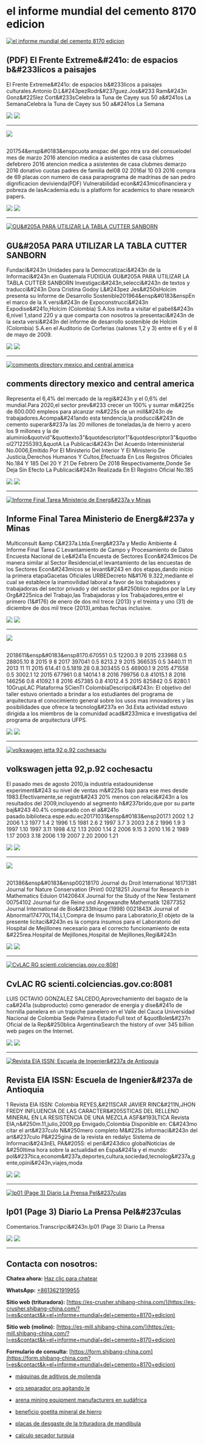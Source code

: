 # el informe mundial del cemento 8170 edicion

<a href="https://swt.shibang-china.com/?l=es&img&k=el+informe+mundial+del+cemento+8170+edicion" target="_blank">![el informe mundial del cemento 8170 edicion](http://static.shibang-china.com/all-800x300/1116.jpg)</a>

## (PDF) El Frente Extreme&#241o: de espacios b&#233licos a paisajes
El Frente Extreme&#241o: de espacios b&#233licos a paisajes culturales.Antonio D.L&#243pezRodr&#237guez.Jos&#233 Ram&#243n Gonz&#225lez Cort&#233sCelebra la Tuna de Cayey sus 50 a&#241os La SemanaCelebra la Tuna de Cayey sus 50 a&#241os La Semana


<a href="https://whatsapp.shibangsoft.com/WhatsApp.php" target="_blank" title="WhatsApp">![](http://static.shibang-china.com/icon/whatsapp.png)</a> <a href="https://swt.shibang-china.com/?l=es&icon&k=el+informe+mundial+del+cemento+8170+edicion" target="_blank">![](http://static.shibang-china.com/icon/chat-es.png)</a>

---

<a href="https://swt.shibang-china.com/?l=es&img&k=el+informe+mundial+del+cemento+8170+edicion" target="_blank">![](http://static.shibang-china.com/all-800x300/731.jpg)</a>

## 
201754&ensp&#0183&enspcuota anspac del gpo ntra sra del consuelodel mes de marzo 2016 atencion medica a asistentes de casa clubmes defebrero 2016 atencion medica a asistentes de casa clubmes demarzo 2016 donativo cuotas padres de familia del08 02 2016al 10 03 2016 compra de 69 placas con numero de casa paraprograma de madrinas de san pedro dignificacion devivienda(PDF) Vulnerabilidad econ&#243micofinanciera y pobreza de lasAcademia.edu is a platform for academics to share research papers.


<a href="https://whatsapp.shibangsoft.com/WhatsApp.php" target="_blank" title="WhatsApp">![](http://static.shibang-china.com/icon/whatsapp.png)</a> <a href="https://swt.shibang-china.com/?l=es&icon&k=el+informe+mundial+del+cemento+8170+edicion" target="_blank">![](http://static.shibang-china.com/icon/chat-es.png)</a>

---

<a href="https://swt.shibang-china.com/?l=es&img&k=el+informe+mundial+del+cemento+8170+edicion" target="_blank">![GU&#205A PARA UTILIZAR LA TABLA CUTTER SANBORN](http://static.shibang-china.com/all-800x300/1352.jpg)</a>

## GU&#205A PARA UTILIZAR LA TABLA CUTTER SANBORN
Fundaci&#243n Unidades para la Democratizaci&#243n de la Informaci&#243n en Guatemala FUDIGUA GU&#205A PARA UTILIZAR LA TABLA CUTTER SANBORN Investigaci&#243n,selecci&#243n de textos y traducci&#243n Dora Cristina Godoy L&#243pez Jes&#250sHolcim presenta su Informe de Desarrollo Sostenible201964&ensp&#0183&enspEn el marco de la X versi&#243n de Expoconstrucci&#243n Expodise&#241o,Holcim (Colombia) S.A.los invita a visitar el pabell&#243n 6,nivel 1,stand 220 y a que comparta con nosotros la presentaci&#243n de la sexta versi&#243n del informe de desarrollo sostenible de Holcim (Colombia) S.A.en el Auditorio de Corferias (salones 1,2 y 3) entre el 6 y el 8 de mayo de 2009.


<a href="https://whatsapp.shibangsoft.com/WhatsApp.php" target="_blank" title="WhatsApp">![](http://static.shibang-china.com/icon/whatsapp.png)</a> <a href="https://swt.shibang-china.com/?l=es&icon&k=el+informe+mundial+del+cemento+8170+edicion" target="_blank">![](http://static.shibang-china.com/icon/chat-es.png)</a>

---

<a href="https://swt.shibang-china.com/?l=es&img&k=el+informe+mundial+del+cemento+8170+edicion" target="_blank">![comments directory mexico and central america](http://static.shibang-china.com/all-800x300/845.jpg)</a>

## comments directory mexico and central america
Representa el 6,4% del mercado de la regi&#243n y el 0,6% del mundial.Para 2020,el sector prev&#233 crecer un 100% y sumar m&#225s de 600.000 empleos para alcanzar m&#225s de un mill&#243n de trabajadores.Acompa&#241ando esta tendencia,la producci&#243n de cemento superar&#237a las 20 millones de toneladas,la de hierro y acero los 9 millones y la de aluminio&quotvid"&quottexto3"&quotdescriptor1"&quotdescriptor3"&quotbool2712255393,&quotA La Publicaci&#243n Del Acuerdo Interministerial No.0006,Emitido Por El Ministerio Del Interior Y El Ministerio De Justicia,Derechos Humanos Y Cultos,Efectuada En Los Registros Oficiales No.184 Y 185 Del 20 Y 21 De Febrero De 2018 Respectivamente,Donde Se Deja Sin Efecto La Publicaci&#243n Realizada En El Registro Oficial No.185


<a href="https://whatsapp.shibangsoft.com/WhatsApp.php" target="_blank" title="WhatsApp">![](http://static.shibang-china.com/icon/whatsapp.png)</a> <a href="https://swt.shibang-china.com/?l=es&icon&k=el+informe+mundial+del+cemento+8170+edicion" target="_blank">![](http://static.shibang-china.com/icon/chat-es.png)</a>

---

<a href="https://swt.shibang-china.com/?l=es&img&k=el+informe+mundial+del+cemento+8170+edicion" target="_blank">![Informe Final Tarea Ministerio de Energ&#237a y Minas](http://static.shibang-china.com/all-800x300/1507.jpg)</a>

## Informe Final Tarea Ministerio de Energ&#237a y Minas
Multiconsult &amp C&#237a.Ltda.Energ&#237a y Medio Ambiente 4 Informe Final Tarea C Levantamiento de Campo y Procesamiento de Datos Encuesta Nacional de Le&#241a Encuesta de Sectores Econ&#243micos De manera similar al Sector Residencial,el levantamiento de las encuestas de los Sectores Econ&#243micos se levant&#243 en dos etapas,dando inicio la primera etapaGacetas Oficiales URBEDecreto N&#176 9.322,mediante el cual se establece la inamovilidad laboral a favor de los trabajadores y trabajadoras del sector privado y del sector p&#250blico regidos por la Ley Org&#225nica del Trabajo,las Trabajadoras y los Trabajadores,entre el primero (1&#176) de enero de dos mil trece (2013) y el treinta y uno (31) de diciembre de dos mil trece (2013),ambas fechas inclusive.


<a href="https://whatsapp.shibangsoft.com/WhatsApp.php" target="_blank" title="WhatsApp">![](http://static.shibang-china.com/icon/whatsapp.png)</a> <a href="https://swt.shibang-china.com/?l=es&icon&k=el+informe+mundial+del+cemento+8170+edicion" target="_blank">![](http://static.shibang-china.com/icon/chat-es.png)</a>

---

<a href="https://swt.shibang-china.com/?l=es&img&k=el+informe+mundial+del+cemento+8170+edicion" target="_blank">![](http://static.shibang-china.com/all-800x300/48.jpg)</a>

## 
2018611&ensp&#0183&ensp8170.670551 0.5 12200.3 9 2015 233988 0.5 28805.10 8 2015 9 8 2017 397041 0.5 8213.2 9 2015 366535 0.5 3440.11 11 2013 11 11 2015 614.41 0.5.1819.28 0.8.303455 0.5 46900.1 9 2015 471558 0.5 3002.1 12 2015 677961 0.8 14014.1 8 2016 799756 0.8 41015.1 8 2016 146256 0.8 41092.1 8 2016 457385 0.8 41012.4 5 2015 825842 0.5 8280.1 10GrupLAC Plataforma SCienTI ColombiaDescripci&#243n: El objetivo del taller estuvo orientado a brindar a los estudiantes del programa de arquitectura el conocimiento general sobre los usos mas innovadores y las posibilidades que ofrece la tecnolog&#237a en 3d.Esta actividad estuvo dirigida a los miembros de la comunidad acad&#233mica e investigativa del programa de arquitectura UFPS.


<a href="https://whatsapp.shibangsoft.com/WhatsApp.php" target="_blank" title="WhatsApp">![](http://static.shibang-china.com/icon/whatsapp.png)</a> <a href="https://swt.shibang-china.com/?l=es&icon&k=el+informe+mundial+del+cemento+8170+edicion" target="_blank">![](http://static.shibang-china.com/icon/chat-es.png)</a>

---

<a href="https://swt.shibang-china.com/?l=es&img&k=el+informe+mundial+del+cemento+8170+edicion" target="_blank">![volkswagen jetta 92,p.92 cochesactu](http://static.shibang-china.com/all-800x300/119.jpg)</a>

## volkswagen jetta 92,p.92 cochesactu
El pasado mes de agosto 2010,la industria estadounidense experiment&#243 su nivel de ventas m&#225s bajo para ese mes desde 1983.Efectivamente,se registr&#243 20% menos con relaci&#243n a los resultados del 2009,incluyendo al segmento h&#237brido,que por su parte baj&#243 40.4% comparado con el a&#241o pasado.biblioteca.espe.edu.ec20171031&ensp&#0183&ensp2017.1 2002 1.2 2006 1.3 1977 1.4 2 1996 1.5 1981 2.6 2 1997 3.7 3 2003 2.8 2 1996 1.9 3 1997 1.10 1997 3.11 1998 4.12 1.13 2000 1.14 2 2006 9.15 3 2010 1.16 2 1989 1.17 2003 3.18 2006 1.19 2007 2.20 2000 1.21


<a href="https://whatsapp.shibangsoft.com/WhatsApp.php" target="_blank" title="WhatsApp">![](http://static.shibang-china.com/icon/whatsapp.png)</a> <a href="https://swt.shibang-china.com/?l=es&icon&k=el+informe+mundial+del+cemento+8170+edicion" target="_blank">![](http://static.shibang-china.com/icon/chat-es.png)</a>

---

<a href="https://swt.shibang-china.com/?l=es&img&k=el+informe+mundial+del+cemento+8170+edicion" target="_blank">![](http://static.shibang-china.com/all-800x300/1368.jpg)</a>

## 
201386&ensp&#0183&ensp00218170 Journal du Droit International 16171381 Journal for Nature Conservation (Print) 00218251 Journal for Research in Mathematics Eduion 0142064X Journal for the Study of the New Testament 00754102 Journal fur die Reine und Angewandte Mathematik 12877352 Journal International de Bio&#233thique (1998) 0021843X Journal of Abnormal174770L114,L1,Compra de Insumo para Laboratorio,El objeto de la presente licitaci&#243n es la compra insumos para el Laboratorio del Hospital de Mejillones necesario para el correcto funcionamiento de esta &#225rea.Hospital de Mejillones,Hospital de Mejillones,Regi&#243n


<a href="https://whatsapp.shibangsoft.com/WhatsApp.php" target="_blank" title="WhatsApp">![](http://static.shibang-china.com/icon/whatsapp.png)</a> <a href="https://swt.shibang-china.com/?l=es&icon&k=el+informe+mundial+del+cemento+8170+edicion" target="_blank">![](http://static.shibang-china.com/icon/chat-es.png)</a>

---

<a href="https://swt.shibang-china.com/?l=es&img&k=el+informe+mundial+del+cemento+8170+edicion" target="_blank">![CvLAC RG scienti.colciencias.gov.co:8081](http://static.shibang-china.com/all-800x300/291.jpg)</a>

## CvLAC RG scienti.colciencias.gov.co:8081
LUIS OCTAVIO GONZALEZ SALCEDO,Aprovechamiento del bagazo de la ca&#241a (subproducto) como generador de energia y dise&#241o de hornilla panelera en un trapiche panelero en el Valle del Cauca Universidad Nacional de Colombia Sede Palmira Estado:Full text of &quotBolet&#237n Oficial de la Rep&#250blica ArgentinaSearch the history of over 345 billion web pages on the Internet.


<a href="https://whatsapp.shibangsoft.com/WhatsApp.php" target="_blank" title="WhatsApp">![](http://static.shibang-china.com/icon/whatsapp.png)</a> <a href="https://swt.shibang-china.com/?l=es&icon&k=el+informe+mundial+del+cemento+8170+edicion" target="_blank">![](http://static.shibang-china.com/icon/chat-es.png)</a>

---

<a href="https://swt.shibang-china.com/?l=es&img&k=el+informe+mundial+del+cemento+8170+edicion" target="_blank">![Revista EIA ISSN: Escuela de Ingenier&#237a de Antioquia](http://static.shibang-china.com/all-800x300/165.jpg)</a>

## Revista EIA ISSN: Escuela de Ingenier&#237a de Antioquia
1 Revista EIA ISSN: Colombia REYES,&#211SCAR JAVIER RINC&#211N,JHON FREDY INFLUENCIA DE LAS CARACTER&#205STICAS DEL RELLENO MINERAL EN LA RESISTENCIA DE UNA MEZCLA ASF&#193LTICA Revista EIA,n&#250m.11,julio,2009,pp Envigado,Colombia Disponible en: C&#243mo citar el art&#237culo N&#250mero completo M&#225s informaci&#243n del art&#237culo P&#225gina de la revista en redalyc Sistema de Informaci&#243nEL PA&#205S: el peri&#243dico globalNoticias de &#250ltima hora sobre la actualidad en Espa&#241a y el mundo: pol&#237tica,econom&#237a,deportes,cultura,sociedad,tecnolog&#237a,gente,opini&#243n,viajes,moda


<a href="https://whatsapp.shibangsoft.com/WhatsApp.php" target="_blank" title="WhatsApp">![](http://static.shibang-china.com/icon/whatsapp.png)</a> <a href="https://swt.shibang-china.com/?l=es&icon&k=el+informe+mundial+del+cemento+8170+edicion" target="_blank">![](http://static.shibang-china.com/icon/chat-es.png)</a>

---

<a href="https://swt.shibang-china.com/?l=es&img&k=el+informe+mundial+del+cemento+8170+edicion" target="_blank">![lp01 (Page 3) Diario La Prensa Pel&#237culas](http://static.shibang-china.com/all-800x300/746.jpg)</a>

## lp01 (Page 3) Diario La Prensa Pel&#237culas
Comentarios.Transcripci&#243n.lp01 (Page 3) Diario La Prensa

<a href="https://whatsapp.shibangsoft.com/WhatsApp.php" target="_blank" title="WhatsApp">![](http://static.shibang-china.com/icon/whatsapp.png)</a> <a href="https://swt.shibang-china.com/?l=es&icon&k=el+informe+mundial+del+cemento+8170+edicion" target="_blank">![](http://static.shibang-china.com/icon/chat-es.png)</a>

---
## Contacta con nosotros:

**Chatea ahora:** [Haz clic para chatear](https://swt.shibang-china.com?l=es&contact&k=el+informe+mundial+del+cemento+8170+edicion)

**WhatsApp:**  [+8613621919955](https://whatsapp.shibangsoft.com/WhatsApp.php)

**Sitio web (trituradora):** [https://es-crusher.shibang-china.com/](https://es-crusher.shibang-china.com/?l=es&contact&k=el+informe+mundial+del+cemento+8170+edicion)

**Sitio web (molino):** [https://es-mill.shibang-china.com/](https://es-mill.shibang-china.com/?l=es&contact&k=el+informe+mundial+del+cemento+8170+edicion)

**Formulario de consulta:** [https://form.shibang-china.com](https://form.shibang-china.com?l=es&contact&k=el+informe+mundial+del+cemento+8170+edicion)

* [máquinas de aditivos de molienda](../53/m%C3%A1quinas%20de%20aditivos%20de%20molienda.md)

* [oro separador oro agitando le](../62/oro%20separador%20oro%20agitando%20le.md)

* [arena mining equipment manufacturers en sudáfrica](../56/arena%20mining%20equipment%20manufacturers%20en%20sud%C3%A1frica.md)

* [beneficio goetita mineral de hierro](../58/beneficio%20goetita%20mineral%20de%20hierro.md)

* [placas de desgaste de la trituradora de mandibula](../60/placas%20de%20desgaste%20de%20la%20trituradora%20de%20mandibula.md)

* [calculo secador turquia](../65/calculo%20secador%20turquia.md)